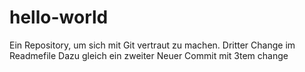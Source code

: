 # hello-world
Ein Repository, um sich mit Git vertraut zu machen.
Dritter Change im Readmefile
Dazu gleich ein zweiter
Neuer Commit mit 3tem change
